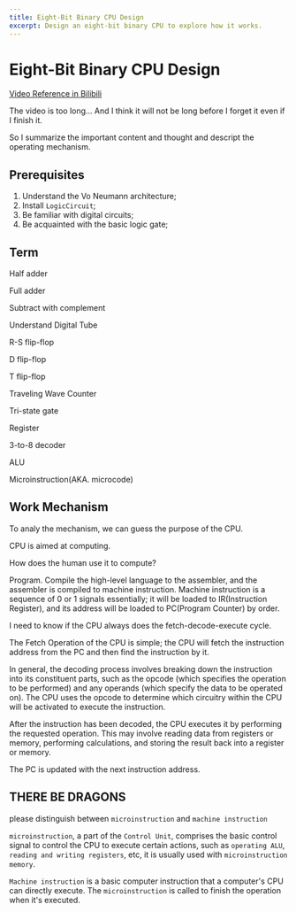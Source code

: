 ```yaml
---
title: Eight-Bit Binary CPU Design
excerpt: Design an eight-bit binary CPU to explore how it works.
---
```


# Eight-Bit Binary CPU Design

[Video Reference in Bilibili](https://www.bilibili.com/video/BV1aP4y1s7Vf?p=2&vd_source=24924a2b6e399f6354bb051bd87d3bb1)

The video is too long... And I think it will not be long before I forget it even if I finish it.

So I summarize the important content and thought and descript the operating mechanism.

## Prerequisites

1. Understand the Vo Neumann architecture;
2. Install `LogicCircuit`;
3. Be familiar with digital circuits;
4. Be acquainted with the basic logic gate;

## Term

Half adder

Full adder

Subtract with complement 

Understand Digital Tube

R-S flip-flop

D flip-flop

T flip-flop

Traveling Wave Counter

Tri-state gate

Register

3-to-8 decoder

ALU

Microinstruction(AKA. microcode)

## Work Mechanism

To analy the mechanism, we can guess the purpose of the CPU.

CPU is aimed at computing.

How does the human use it to compute?

Program. Compile the high-level language to the assembler, and the assembler is compiled to machine instruction. Machine instruction is a sequence of 0 or 1 signals essentially; it will be loaded to IR(Instruction Register), and its address will be loaded to PC(Program Counter) by order.

I need to know if the CPU always does the fetch-decode-execute cycle.

The Fetch Operation of the CPU is simple; the CPU will fetch the instruction address from the PC and then find the instruction by it.

In general, the decoding process involves breaking down the instruction into its constituent parts, such as the opcode (which specifies the operation to be performed) and any operands (which specify the data to be operated on). The CPU uses the opcode to determine which circuitry within the CPU will be activated to execute the instruction.

After the instruction has been decoded, the CPU executes it by performing the requested operation. This may involve reading data from registers or memory, performing calculations, and storing the result back into a register or memory.

The PC is updated with the next instruction address.

## THERE BE DRAGONS

please distinguish between `microinstruction` and `machine instruction`

`microinstruction`, a part of the `Control Unit`, comprises the basic control signal to control the CPU to execute certain actions, such as `operating ALU`, `reading and writing registers`, etc, it is usually used with `microinstruction memory`.

`Machine instruction` is a basic computer instruction that a computer's CPU can directly execute. The `microinstruction` is called to finish the operation when it's executed.
